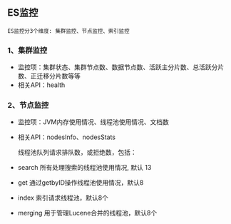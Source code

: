 ## ES监控

	ES监控分3个维度: 集群监控、节点监控、索引监控

### 1、集群监控 ###

- 监控项：集群状态、集群节点数、数据节点数、活跃主分片数、总活跃分片数、正迁移分片数等等
- 相关API：health


### 2、节点监控 ###
	
- 监控项：JVM内存使用情况、线程池使用情况、文档数
- 相关API：nodesInfo、nodesStats
	
	线程池队列请求排队数，或拒绝数，包括：
- search 所有处理搜索的线程池使用情况, 默认 13
- get 通过getbyID操作线程池使用情况，默认8
- index 索引请求线程池，默认8个
- merging 用于管理Lucene合并的线程池，默认8个

